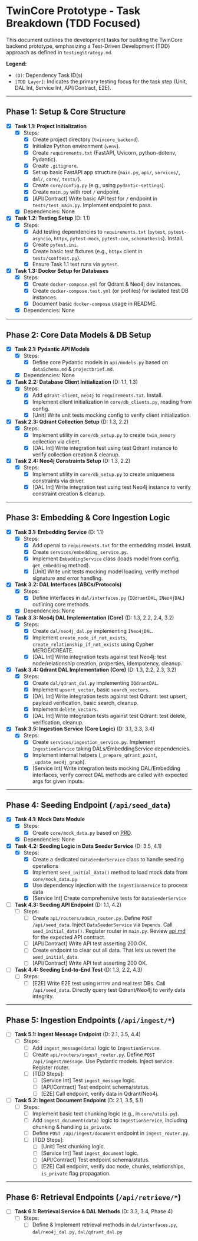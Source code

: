 # TwinCore Prototype - Task Breakdown (TDD Focused)

This document outlines the development tasks for building the TwinCore backend prototype, emphasizing a Test-Driven Development (TDD) approach as defined in `testingStrategy.md`.

**Legend:**
*   `(D)`: Dependency Task ID(s)
*   `[TDD Layer]`: Indicates the primary testing focus for the task step (Unit, DAL Int, Service Int, API/Contract, E2E).

---

## Phase 1: Setup & Core Structure

- [x] **Task 1.1: Project Initialization**
    - [x] Steps:
        - [x] Create project directory (`twincore_backend`).
        - [x] Initialize Python environment (`venv`).
        - [x] Create `requirements.txt` (FastAPI, Uvicorn, python-dotenv, Pydantic).
        - [x] Create `.gitignore`.
        - [x] Set up basic FastAPI app structure (`main.py`, `api/`, `services/`, `dal/`, `core/`, `tests/`).
        - [x] Create `core/config.py` (e.g., using `pydantic-settings`).
        - [x] Create `main.py` with root `/` endpoint.
        - [x] [API/Contract] Write basic API test for `/` endpoint in `tests/test_main.py`. Implement endpoint to pass.
    - [x] Dependencies: None

- [x] **Task 1.2: Testing Setup** (D: 1.1)
    - [x] Steps:
        - [x] Add testing dependencies to `requirements.txt` (`pytest`, `pytest-asyncio`, `httpx`, `pytest-mock`, `pytest-cov`, `schemathesis`). Install.
        - [x] Create `pytest.ini`.
        - [x] Create basic test fixtures (e.g., `httpx` client in `tests/conftest.py`).
        - [x] Ensure Task 1.1 test runs via `pytest`.

- [x] **Task 1.3: Docker Setup for Databases**
    - [x] Steps:
        - [x] Create `docker-compose.yml` for Qdrant & Neo4j dev instances.
        - [x] Create `docker-compose.test.yml` (or profiles) for isolated test DB instances.
        - [x] Document basic `docker-compose` usage in README.
    - [x] Dependencies: None

---

## Phase 2: Core Data Models & DB Setup

- [x] **Task 2.1: Pydantic API Models**
    - [x] Steps:
        - [x] Define core Pydantic models in `api/models.py` based on `dataSchema.md` & `projectbrief.md`.
    - [x] Dependencies: None

- [x] **Task 2.2: Database Client Initialization** (D: 1.1, 1.3)
    - [x] Steps:
        - [x] Add `qdrant-client`, `neo4j` to `requirements.txt`. Install.
        - [x] Implement client initialization in `core/db_clients.py`, reading from config.
        - [x] [Unit] Write unit tests mocking config to verify client initialization.

- [x] **Task 2.3: Qdrant Collection Setup** (D: 1.3, 2.2)
    - [x] Steps:
        - [x] Implement utility in `core/db_setup.py` to create `twin_memory` collection via client.
        - [x] [DAL Int] Write integration test using test Qdrant instance to verify collection creation & cleanup.

- [x] **Task 2.4: Neo4j Constraints Setup** (D: 1.3, 2.2)
    - [x] Steps:
        - [x] Implement utility in `core/db_setup.py` to create uniqueness constraints via driver.
        - [x] [DAL Int] Write integration test using test Neo4j instance to verify constraint creation & cleanup.

---

## Phase 3: Embedding & Core Ingestion Logic

- [x] **Task 3.1: Embedding Service** (D: 1.1)
    - [x] Steps:
        - [x] Add openai to `requirements.txt` for the embedding model. Install.
        - [x] Create `services/embedding_service.py`.
        - [x] Implement `EmbeddingService` class (loads model from config, `get_embedding` method).
        - [x] [Unit] Write unit tests mocking model loading, verify method signature and error handling.

- [x] **Task 3.2: DAL Interfaces (ABCs/Protocols)**
    - [x] Steps:
        - [x] Define interfaces in `dal/interfaces.py` (`IQdrantDAL`, `INeo4jDAL`) outlining core methods.
    - [x] Dependencies: None

- [x] **Task 3.3: Neo4j DAL Implementation (Core)** (D: 1.3, 2.2, 2.4, 3.2)
    - [x] Steps:
        - [x] Create `dal/neo4j_dal.py` implementing `INeo4jDAL`.
        - [x] Implement `create_node_if_not_exists`, `create_relationship_if_not_exists` using Cypher MERGE/CREATE.
        - [x] [DAL Int] Write integration tests against test Neo4j: test node/relationship creation, properties, idempotency, cleanup.

- [x] **Task 3.4: Qdrant DAL Implementation (Core)** (D: 1.3, 2.2, 2.3, 3.2)
    - [x] Steps:
        - [x] Create `dal/qdrant_dal.py` implementing `IQdrantDAL`.
        - [x] Implement `upsert_vector`, basic `search_vectors`.
        - [x] [DAL Int] Write integration tests against test Qdrant: test upsert, payload verification, basic search, cleanup.
        - [x] Implement `delete_vectors`.
        - [x] [DAL Int] Write integration tests against test Qdrant: test delete, verification, cleanup.

- [x] **Task 3.5: Ingestion Service (Core Logic)** (D: 3.1, 3.3, 3.4)
    - [x] Steps:
        - [x] Create `services/ingestion_service.py`. Implement `IngestionService` taking DALs/EmbeddingService dependencies.
        - [x] Implement internal helpers (`_prepare_qdrant_point`, `_update_neo4j_graph`).
        - [x] [Service Int] Write integration tests mocking DAL/Embedding interfaces, verify correct DAL methods are called with expected args for given inputs.

---

## Phase 4: Seeding Endpoint (`/api/seed_data`)

- [x] **Task 4.1: Mock Data Module**
    - [x] Steps:
        - [x] Create `core/mock_data.py` based on [PRD](./projectbrief.md).
    - [x] Dependencies: None

- [x] **Task 4.2: Seeding Logic in Data Seeder Service** (D: 3.5, 4.1)
    - [x] Steps:
        - [x] Create a dedicated `DataSeederService` class to handle seeding operations
        - [x] Implement `seed_initial_data()` method to load mock data from `core/mock_data.py`
        - [x] Use dependency injection with the `IngestionService` to process data
        - [x] [Service Int] Create comprehensive tests for `DataSeederService`

- [ ] **Task 4.3: Seeding API Endpoint** (D: 1.1, 4.2)
    - [ ] Steps:
        - [ ] Create `api/routers/admin_router.py`. Define `POST /api/seed_data`. Inject `DataSeederService` via `Depends`. Call `seed_initial_data()`. Register router in `main.py`. Review [api.md](./api.md) for the expected API contract.
        - [ ] [API/Contract] Write API test asserting 200 OK.
        - [ ] Create endpoint to clear out all data. That lets us revert the `seed_initial_data`.
        - [ ] [API/Contract] Write API test asserting 200 OK.

- [ ] **Task 4.4: Seeding End-to-End Test** (D: 1.3, 2.2, 4.3)
    - [ ] Steps:
        - [ ] [E2E] Write E2E test using `HTTPX` and real test DBs. Call `/api/seed_data`. Directly query test Qdrant/Neo4j to verify data integrity.

---

## Phase 5: Ingestion Endpoints (`/api/ingest/*`)

- [ ] **Task 5.1: Ingest Message Endpoint** (D: 2.1, 3.5, 4.4)
    - [ ] Steps:
        - [ ] Add `ingest_message(data)` logic to `IngestionService`.
        - [ ] Create `api/routers/ingest_router.py`. Define `POST /api/ingest/message`. Use Pydantic models. Inject service. Register router.
        - [ ] [TDD Steps]:
            - [ ] [Service Int] Test `ingest_message` logic.
            - [ ] [API/Contract] Test endpoint schema/status.
            - [ ] [E2E] Call endpoint, verify data in Qdrant/Neo4j.

- [ ] **Task 5.2: Ingest Document Endpoint** (D: 2.1, 3.5, 5.1)
    - [ ] Steps:
        - [ ] Implement basic text chunking logic (e.g., in `core/utils.py`).
        - [ ] Add `ingest_document(data)` logic to `IngestionService`, including chunking & handling `is_private`.
        - [ ] Define `POST /api/ingest/document` endpoint in `ingest_router.py`.
        - [ ] [TDD Steps]:
            - [ ] [Unit] Test chunking logic.
            - [ ] [Service Int] Test `ingest_document` logic.
            - [ ] [API/Contract] Test endpoint schema/status.
            - [ ] [E2E] Call endpoint, verify doc node, chunks, relationships, `is_private` flag propagation.

---

## Phase 6: Retrieval Endpoints (`/api/retrieve/*`)

- [ ] **Task 6.1: Retrieval Service & DAL Methods** (D: 3.3, 3.4, Phase 4)
    - [ ] Steps:
        - [ ] Define & Implement retrieval methods in `dal/interfaces.py`, `dal/neo4j_dal.py`, `dal/qdrant_dal.py`